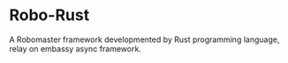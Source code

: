 # Robo-Rust
A Robomaster framework developmented by Rust programming language, relay on embassy async framework.
